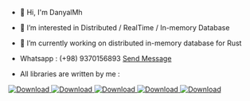 - 👋 Hi, I'm DanyalMh
- 👀 I’m interested in Distributed / RealTime / In-memory Database 
- 🌱 I’m currently working on distributed in-memory database for Rust

-    Whatsapp : (+98) 9370156893  <a href="whatsapp://send?abid=09370156893&text=Hello%2C%20World!">Send Message</a>


-    All libraries are written by me :
  <!-- Downloads -->
  <a href="https://crates.io/crates/rstorage">
    <img src="https://img.shields.io/crates/d/rstorage.svg?style=flat-square"
      alt="Download" />
  </a>
  
  <!-- Downloads -->
  <a href="https://crates.io/crates/laststage">
    <img src="https://img.shields.io/crates/d/laststage.svg?style=flat-square"
      alt="Download" />
  </a>
  
  <!-- Downloads -->
  <a href="https://crates.io/crates/darkbird">
    <img src="https://img.shields.io/crates/d/darkbird.svg?style=flat-square"
      alt="Download" />
  </a>
  
  <!-- Downloads -->
  <a href="https://crates.io/crates/disk_log">
    <img src="https://img.shields.io/crates/d/disk_log.svg?style=flat-square"
      alt="Download" />
  </a>
  
  <!-- Downloads -->
  <a href="https://crates.io/crates/whitepool">
    <img src="https://img.shields.io/crates/d/whitepool.svg?style=flat-square"
      alt="Download" />
  </a>
  
</div>



<!---
Rustixir/Rustixir is a ✨ special ✨ repository because its `README.md` (this file) appears on your GitHub profile.
You can click the Preview link to take a look at your changes.
--->
